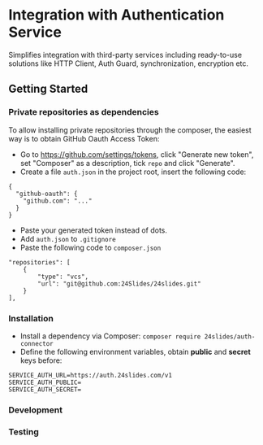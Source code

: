 # Integration with Authentication Service

Simplifies integration with third-party services including ready-to-use solutions like HTTP Client, Auth Guard, 
synchronization, encryption etc.

## Getting Started

### Private repositories as dependencies

To allow installing private repositories through the composer, the easiest way is to obtain GitHub Oauth Access Token:

- Go to https://github.com/settings/tokens, click "Generate new token", set "Composer" as a description, 
tick `repo` and click "Generate".
- Create a file `auth.json` in the project root, insert the following code:
```
{
  "github-oauth": {
    "github.com": "..."
  }
}
```
- Paste your generated token instead of dots.
- Add `auth.json` to `.gitignore`
- Paste the following code to `composer.json`
```
"repositories": [
    {
        "type": "vcs",
        "url": "git@github.com:24Slides/24slides.git"
    }
],
```

### Installation

- Install a dependency via Composer: `composer require 24slides/auth-connector`
- Define the following environment variables, obtain **public** and **secret** keys before:

```
SERVICE_AUTH_URL=https://auth.24slides.com/v1
SERVICE_AUTH_PUBLIC=
SERVICE_AUTH_SECRET=
```

### Development



### Testing

